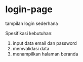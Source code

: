 # login-page
tampilan login sederhana

Spesifikasi kebutuhan:
1. input data email dan password
2. memvalidasi data
3. menampilkan halaman beranda

